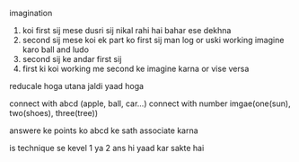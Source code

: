 imagination 
1. koi first sij mese dusri sij nikal rahi hai bahar ese dekhna
2. second sij mese koi ek part ko first sij man log or uski working imagine karo ball and ludo
3. second sij ke andar first sij
4. first ki koi working me second ke imagine karna or vise versa


reducale hoga utana jaldi yaad hoga


connect with abcd (apple, ball, car...)
connect with number imgae(one(sun), two(shoes), three(tree))


answere ke points ko abcd ke sath associate karna

is technique se kevel 1 ya 2 ans hi yaad kar sakte hai